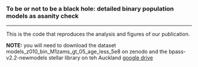 ### To be or not to be a black hole: detailed binary population models as asanity check
---

This is the code that reproduces the analysis and figures of our publication. 

**NOTE:** you will need to download the dataset models_z010_bin_M1zams_gt_05_age_less_5e8 on zenodo and the bpass-v2.2-newmodels stellar library on teh Auckland [google drive](https://drive.google.com/drive/folders/1BS2w9hpdaJeul6-YtZum--F4gxWIPYXl)

